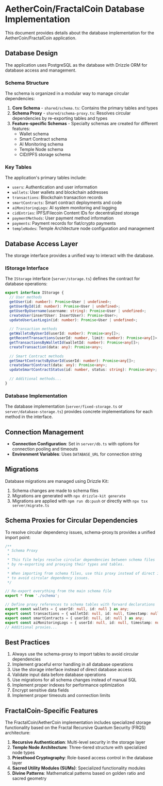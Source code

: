 # AetherCoin/FractalCoin Database Implementation

This document provides details about the database implementation for the AetherCoin/FractalCoin application.

## Database Design

The application uses PostgreSQL as the database with Drizzle ORM for database access and management.

### Schema Structure

The schema is organized in a modular way to manage circular dependencies:

1. **Core Schema** - `shared/schema.ts`: Contains the primary tables and types
2. **Schema Proxy** - `shared/schema-proxy.ts`: Resolves circular dependencies by re-exporting tables and types
3. **Feature-specific Schemas** - Specialty schemas are created for different features:
   - Wallet schema
   - Smart Contract schema 
   - AI Monitoring schema
   - Temple Node schema
   - CID/IPFS storage schema

### Key Tables

The application's primary tables include:

- `users`: Authentication and user information
- `wallets`: User wallets and blockchain addresses
- `transactions`: Blockchain transaction records
- `smartContracts`: Smart contract deployments and code
- `aiMonitoringLogs`: AI system monitoring and logging
- `cidEntries`: IPFS/Filecoin Content IDs for decentralized storage
- `paymentMethods`: User payment method information
- `payments`: Payment records for fiat/crypto payments
- `templeNodes`: Temple Architecture node configuration and management

## Database Access Layer

The storage interface provides a unified way to interact with the database.

### IStorage Interface

The `IStorage` interface (`server/storage.ts`) defines the contract for database operations:

```typescript
export interface IStorage {
  // User methods
  getUser(id: number): Promise<User | undefined>;
  getUserById(id: number): Promise<User | undefined>;
  getUserByUsername(username: string): Promise<User | undefined>;
  createUser(insertUser: InsertUser): Promise<User>;
  updateUserLastLogin(id: number): Promise<User | undefined>;
  
  // Transaction methods
  getWalletsByUserId(userId: number): Promise<any[]>;
  getRecentTransactions(userId: number, limit: number): Promise<any[]>;
  getTransactionsByWalletId(walletId: number): Promise<any[]>;
  createTransaction(data: any): Promise<any>;
  
  // Smart Contract methods
  getSmartContractsByUserId(userId: number): Promise<any[]>;
  createSmartContract(data: any): Promise<any>;
  updateSmartContractStatus(id: number, status: string): Promise<any>;
  
  // Additional methods...
}
```

### Database Implementation

The database implementation (`server/fixed-storage.ts` or `server/database-storage.ts`) provides concrete implementations for each method in the interface.

## Connection Management

- **Connection Configuration**: Set in `server/db.ts` with options for connection pooling and timeouts
- **Environment Variables**: Uses `DATABASE_URL` for connection string

## Migrations

Database migrations are managed using Drizzle Kit:

1. Schema changes are made to schema files
2. Migrations are generated with `npx drizzle-kit generate`
3. Migrations are applied with `npm run db:push` or directly with `npx tsx server/migrate.ts`

## Schema Proxies for Circular Dependencies

To resolve circular dependency issues, schema-proxy.ts provides a unified import point:

```typescript
/**
 * Schema Proxy
 * 
 * This file helps resolve circular dependencies between schema files
 * by re-exporting and proxying their types and tables.
 * 
 * When importing from schema files, use this proxy instead of direct imports
 * to avoid circular dependency issues.
 */

// Re-export everything from the main schema file
export * from './schema';

// Define proxy references to schema tables with forward declarations
export const wallets = { userId: null, id: null } as any;
export const transactions = { walletId: null, id: null, timestamp: null } as any;
export const smartContracts = { userId: null, id: null } as any;
export const aiMonitoringLogs = { userId: null, id: null, timestamp: null } as any;
// Additional proxies...
```

## Best Practices

1. Always use the schema-proxy to import tables to avoid circular dependencies
2. Implement graceful error handling in all database operations
3. Use the storage interface instead of direct database access
4. Validate input data before database operations
5. Use migrations for all schema changes instead of manual SQL
6. Implement proper indexes for performance optimization
7. Encrypt sensitive data fields
8. Implement proper timeouts and connection limits

## FractalCoin-Specific Features

The FractalCoin/AetherCoin implementation includes specialized storage functionality based on the Fractal Recursive Quantum Security (FRQS) architecture:

1. **Recursive Authentication**: Multi-level security in the storage layer
2. **Temple Node Architecture**: Three-tiered structure with specialized node types
3. **Priesthood Cryptography**: Role-based access control in the database layer
4. **Sacred Utility Modules (SUMs)**: Specialized functionality modules
5. **Divine Patterns**: Mathematical patterns based on golden ratio and sacred geometry
